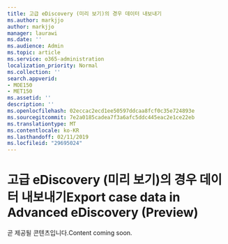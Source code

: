 ```yaml
---
title: 고급 eDiscovery (미리 보기)의 경우 데이터 내보내기
ms.author: markjjo
author: markjjo
manager: laurawi
ms.date: ''
ms.audience: Admin
ms.topic: article
ms.service: o365-administration
localization_priority: Normal
ms.collection: ''
search.appverid:
- MOE150
- MET150
ms.assetid: ''
description: ''
ms.openlocfilehash: 02eccac2ecd1ee50597ddcaa8fcf0c35e724893e
ms.sourcegitcommit: 7e2a0185cadea7f3a6afc5ddc445eac2e1ce22eb
ms.translationtype: MT
ms.contentlocale: ko-KR
ms.lasthandoff: 02/11/2019
ms.locfileid: "29695024"
---
```

# <a name="export-case-data-in-advanced-ediscovery-preview"></a><span data-ttu-id="90fe2-102">고급 eDiscovery (미리 보기)의 경우 데이터 내보내기</span><span class="sxs-lookup"><span data-stu-id="90fe2-102">Export case data in Advanced eDiscovery (Preview)</span></span>

<span data-ttu-id="90fe2-103">곧 제공될 콘텐츠입니다.</span><span class="sxs-lookup"><span data-stu-id="90fe2-103">Content coming soon.</span></span>